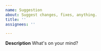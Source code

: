 ```yaml
---
name: Suggestion
about: Suggest changes, fixes, anything.
title: ''
assignees: ''

---
```


**Description**
What's on your mind?
